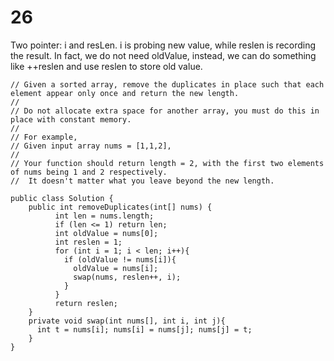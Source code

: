 # 26

Two pointer: i and resLen. i is probing new value, while reslen is recording the result. In fact, we do not need oldValue, instead, we can do something like ++reslen and use reslen to store old value.
```
// Given a sorted array, remove the duplicates in place such that each element appear only once and return the new length.
//
// Do not allocate extra space for another array, you must do this in place with constant memory.
//
// For example,
// Given input array nums = [1,1,2],
//
// Your function should return length = 2, with the first two elements of nums being 1 and 2 respectively.
//  It doesn't matter what you leave beyond the new length.

public class Solution {
    public int removeDuplicates(int[] nums) {
          int len = nums.length;
          if (len <= 1) return len;
          int oldValue = nums[0];
          int reslen = 1;
          for (int i = 1; i < len; i++){
            if (oldValue != nums[i]){
              oldValue = nums[i];
              swap(nums, reslen++, i);
            }
          }
          return reslen;
    }
    private void swap(int nums[], int i, int j){
      int t = nums[i]; nums[i] = nums[j]; nums[j] = t;
    }
}
```